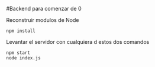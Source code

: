 

#Backend para comenzar de 0


Reconstruir modulos de Node
```
npm install
```

Levantar el servidor con cualquiera d estos dos comandos
```
npm start 
node index.js
```

